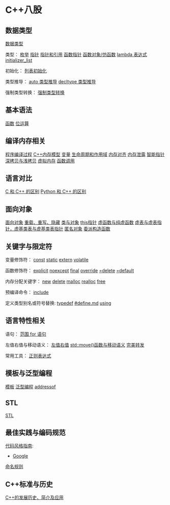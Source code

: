 # C++八股

## 数据类型

[数据类型](./数据类型/数据类型.md)

类型：
[枚举](./数据类型/枚举.md)
[指针](./数据类型/指针.md)
[指针和引用](./数据类型/指针和引用.md)
[函数指针](./数据类型/函数指针.md)
[函数对象/仿函数](./数据类型/函数对象-仿函数.md)
[lambda 表达式](./数据类型/lambda%20表达式.md)
[initializer_list](./数据类型/initializer_list.md)

初始化：
[列表初始化](./数据类型/列表初始化.md)

类型推导：
[auto 类型推导](./数据类型/auto%20类型推导.md)
[decltype 类型推导](./数据类型/decltype%20类型推导.md)

强制类型转换：
[强制类型转换](./数据类型/强制类型转换.md)

## 基本语法

[函数](./基本语法/函数.md)
[位运算](./基本语法/位运算.md)

## 编译内存相关

[程序编译过程](./编译内存相关/C++%20程序编译过程.md)
[C++内存模型](./编译内存相关/C++内存模型.md)
[变量](./编译内存相关/变量.md)
[生命周期和作用域](./编译内存相关/生命周期和作用域.md)
[内存对齐](./编译内存相关/内存对齐.md)
[内存泄露](./编译内存相关/内存泄露.md)
[智能指针](./编译内存相关/智能指针.md)
[深拷贝与浅拷贝](./编译内存相关/深拷贝与浅拷贝.md)
[虚拟内存](./编译内存相关/虚拟内存.md)
[函数调用](./编译内存相关/函数调用.md)

## 语言对比

[C 和 C++ 的区别](./语言对比/C%20和%20C++%20的区别.md)
[Python 和 C++ 的区别](./语言对比/Python%20和%20C++%20的区别.md)

## 面向对象

[面向对象](./面向对象/面向对象.md)
[重载、重写、隐藏](./面向对象/重载、重写、隐藏.md)
[类与对象](./面向对象/类与对象.md)
[this指针](./面向对象/this指针.md)
[虚函数与纯虚函数](./面向对象/虚函数与纯虚函数.md)
[虚表与虚表指针，虚基类表与虚基类表指针](./面向对象/虚表与虚表指针，虚基类表与虚基类表指针.md)
[匿名对象](./面向对象/匿名对象.md)
[委派构造函数](./面向对象/委派构造函数.md)

## 关键字与限定符

变量修饰符：
[const](./关键字与限定符/const.md)
[static](./关键字与限定符/static.md)
[extern](./关键字与限定符/extern.md)
[volatile](./关键字与限定符/volatile.md)

函数修饰符：
[explicit](./关键字与限定符/explicit.md)
[noexcept](./关键字与限定符/noexcept.md)
[final](./关键字与限定符/final.md)
[override](./关键字与限定符/override.md)
[=delete](./关键字与限定符/=delete.md)
[=default](./关键字与限定符/=default.md)

内存分配关键字：
[new](./关键字与限定符/new.md)
[delete](./关键字与限定符/delete.md)
[malloc](./关键字与限定符/malloc.md)
[realloc](./关键字与限定符/realloc.md)
[free](./关键字与限定符/free.md)

预编译命令：
[include](./关键字与限定符/include.md)

定义类型别名或符号替换:
[typedef](./关键字与限定符/typedef.md)
[#define.md](./关键字与限定符/#define.md)
[using](./关键字与限定符/using.md)

## 语言特性相关

语句：
[范围 for 语句](./语言特性相关/范围%20for%20语句.md)

左值右值与移动语义：
[左值右值](./语言特性相关/左值和右值.md)
[std::move()函数与移动语义](./语言特性相关/move函数与移动语义.md)
[完美转发](./语言特性相关/完美转发.md)

常用工具：
[正则表达式](./语言特性相关/正则表达式.md)

## 模板与泛型编程

[模板](./模板与泛型编程/模板.md)
[泛型编程](./模板与泛型编程/泛型编程.md)
[addressof](./模板与泛型编程/addressof.md)

## STL

[STL](./STL/STL.md)

## 最佳实践与编码规范

[代码风格指南](./最佳实践与编码规范/代码风格指南/代码风格指南.md):

- [Google](./最佳实践与编码规范/代码风格指南/Google/Google.md)

[命名规则](./最佳实践与编码规范/命名规则/命名原则.md)

## C++标准与历史

[C++的发展历史、简介及应用](./C++标准与历史/C++的发展历史、简介及应用.md)
